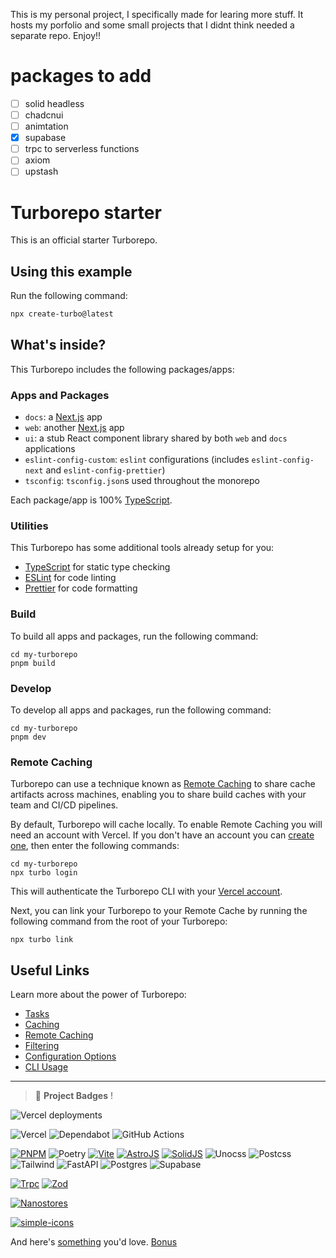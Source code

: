 This is my personal project, I specifically made for learing more stuff.
It hosts my porfolio and some small projects that I didnt think needed a separate repo.
Enjoy!!

# packages to add

- [ ] solid headless
- [ ] chadcnui
- [ ] animtation
- [x] supabase
- [ ] trpc to serverless functions
- [ ] axiom
- [ ] upstash

# Turborepo starter

This is an official starter Turborepo.

## Using this example

Run the following command:

```sh
npx create-turbo@latest
```

## What's inside?

This Turborepo includes the following packages/apps:

### Apps and Packages

- `docs`: a [Next.js](https://nextjs.org/) app
- `web`: another [Next.js](https://nextjs.org/) app
- `ui`: a stub React component library shared by both `web` and `docs` applications
- `eslint-config-custom`: `eslint` configurations (includes `eslint-config-next` and `eslint-config-prettier`)
- `tsconfig`: `tsconfig.json`s used throughout the monorepo

Each package/app is 100% [TypeScript](https://www.typescriptlang.org/).

### Utilities

This Turborepo has some additional tools already setup for you:

- [TypeScript](https://www.typescriptlang.org/) for static type checking
- [ESLint](https://eslint.org/) for code linting
- [Prettier](https://prettier.io) for code formatting

### Build

To build all apps and packages, run the following command:

```
cd my-turborepo
pnpm build
```

### Develop

To develop all apps and packages, run the following command:

```
cd my-turborepo
pnpm dev
```

### Remote Caching

Turborepo can use a technique known as [Remote Caching](https://turbo.build/repo/docs/core-concepts/remote-caching) to share cache artifacts across machines, enabling you to share build caches with your team and CI/CD pipelines.

By default, Turborepo will cache locally. To enable Remote Caching you will need an account with Vercel. If you don't have an account you can [create one](https://vercel.com/signup), then enter the following commands:

```
cd my-turborepo
npx turbo login
```

This will authenticate the Turborepo CLI with your [Vercel account](https://vercel.com/docs/concepts/personal-accounts/overview).

Next, you can link your Turborepo to your Remote Cache by running the following command from the root of your Turborepo:

```
npx turbo link
```

## Useful Links

Learn more about the power of Turborepo:

- [Tasks](https://turbo.build/repo/docs/core-concepts/monorepos/running-tasks)
- [Caching](https://turbo.build/repo/docs/core-concepts/caching)
- [Remote Caching](https://turbo.build/repo/docs/core-concepts/remote-caching)
- [Filtering](https://turbo.build/repo/docs/core-concepts/monorepos/filtering)
- [Configuration Options](https://turbo.build/repo/docs/reference/configuration)
- [CLI Usage](https://turbo.build/repo/docs/reference/command-line-reference)

---

> 🚀 **Project Badges** !

![Vercel deployments](https://img.shields.io/github/deployments/tokcide/website/production?label=vercel&logo=vercel&style=for-the-badge)
![]()

![Vercel](https://img.shields.io/badge/vercel-%23000000.svg?style=for-the-badge&logo=vercel&logoColor=white)
![Dependabot](https://img.shields.io/badge/dependabot-025E8C?style=for-the-badge&logo=dependabot&logoColor=white)
![GitHub Actions](https://img.shields.io/badge/github%20actions-%232671E5.svg?style=for-the-badge&logo=githubactions&logoColor=white)

[![PNPM](https://img.shields.io/badge/pnpm-F69220.svg?style=for-the-badge&logo=pnpm&logoColor=white)](https://pnpm.io/pnpm-cli)
![Poetry](https://img.shields.io/badge/Poetry-60A5FA.svg?style=for-the-badge&logo=Poetry&logoColor=white)
[![Vite](https://img.shields.io/badge/vite-%23646CFF.svg?style=for-the-badge&logo=vite&logoColor=white)](https://vitejs.dev/guide/)
[![AstroJS](https://img.shields.io/badge/pnpm-%234a4a4a.svg?style=for-the-badge&logo=pnpm&logoColor=f69220)](https://docs.astro.build/en/core-concepts/astro-syntax/)
[![SolidJS](https://img.shields.io/badge/SolidJS-2c4f7c?style=for-the-badge&logo=solid&logoColor=c8c9cb)](https://www.solidjs.com/docs/latest)
![Unocss](https://img.shields.io/badge/UnoCSS-333333.svg?style=for-the-badge&logo=UnoCSS&logoColor=white)
![Postcss](https://img.shields.io/badge/PostCSS-DD3A0A.svg?style=for-the-badge&logo=PostCSS&logoColor=white)
![Tailwind](https://img.shields.io/badge/Tailwind%20CSS-06B6D4.svg?style=for-the-badge&logo=Tailwind-CSS&logoColor=white)
![FastAPI](https://img.shields.io/badge/FastAPI-005571?style=for-the-badge&logo=fastapi)
![Postgres](https://img.shields.io/badge/postgres-%23316192.svg?style=for-the-badge&logo=postgresql&logoColor=white)
![Supabase](https://img.shields.io/badge/Supabase-3ECF8E?style=for-the-badge&logo=supabase&logoColor=white)

[![Trpc](https://img.shields.io/badge/tRPC-2596BE.svg?style=for-the-badge&logo=tRPC&logoColor=white)](https://trpc.io/docs)
[![Zod](https://img.shields.io/badge/Zod-3E67B1.svg?style=for-the-badge&logo=Zod&logoColor=white)](https://zod.dev/)

[![Nanostores](https://img.shields.io/github/stars/nanostores/nanostores?label=nanostores&logo=github&logoColor=black&style=social)](https://github.com/nanostores/nanostores)

[![simple-icons](https://img.shields.io/github/stars/simple-icons/simple-icons?label=simple-icons&style=for-the-badge)](https://github.com/simple-icons/simple-icons/blob/develop/slugs.md)

And here's [something](https://github.com/Ileriayo/markdown-badges) you'd love. [Bonus](https://home.aveek.io/GitHub-Profile-Badges/)
